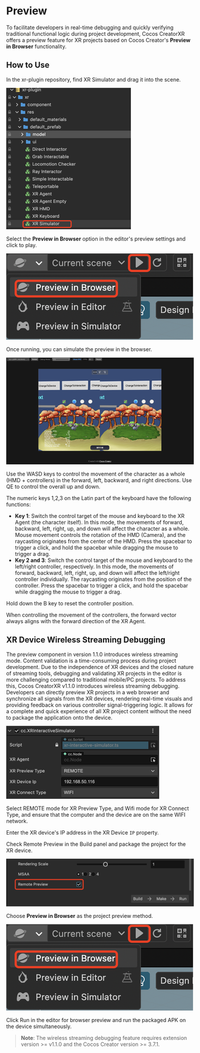 # Preview

To facilitate developers in real-time debugging and quickly verifying traditional functional logic during project development, Cocos CreatorXR offers a preview feature for XR projects based on Cocos Creator's **Preview in Browser** functionality.

## How to Use

In the xr-plugin repository, find XR Simulator and drag it into the scene.

<img src="./preview/xr_web_simulator_prefab.png" alt="xr_web_simulator_prefab" style="zoom:50%;" />

Select the **Preview in Browser** option in the editor's preview settings and click to play.

![preview_in_browser](preview/preview_in_browser.png)

Once running, you can simulate the preview in the browser.

![effect_of_preview_in_browser](preview/effect_of_preview_in_browser.png)

Use the WASD keys to control the movement of the character as a whole (HMD + controllers) in the forward, left, backward, and right directions. Use QE to control the overall up and down.

The numeric keys 1,2,3 on the Latin part of the keyboard have the following functions: 

- **Key 1**: Switch the control target of the mouse and keyboard to the XR Agent (the character itself). In this mode, the movements of forward, backward, left, right, up, and down will affect the character as a whole. Mouse movement controls the rotation of the HMD (Camera), and the raycasting originates from the center of the HMD. Press the spacebar to trigger a click, and hold the spacebar while dragging the mouse to trigger a drag. 
- **Key 2 and 3**: Switch the control target of the mouse and keyboard to the left/right controller, respectively. In this mode, the movements of forward, backward, left, right, up, and down will affect the left/right controller individually. The raycasting originates from the position of the controller. Press the spacebar to trigger a click, and hold the spacebar while dragging the mouse to trigger a drag.

Hold down the B key to reset the controller position.

When controlling the movement of the controllers, the forward vector always aligns with the forward direction of the XR Agent.

## XR Device Wireless Streaming Debugging

The preview component in version 1.1.0 introduces wireless streaming mode. Content validation is a time-consuming process during project development. Due to the independence of XR devices and the closed nature of streaming tools, debugging and validating XR projects in the editor is more challenging compared to traditional mobile/PC projects. To address this, Cocos CreatorXR v1.1.0 introduces wireless streaming debugging. Developers can directly preview XR projects in a web browser and synchronize all signals from the XR devices, rendering real-time visuals and providing feedback on various controller signal-triggering logic. It allows for a complete and quick experience of all XR project content without the need to package the application onto the device.

<img src="./preview/xr_preview_by_wireless.png" alt="xr_preview_by_wireless" style="zoom:50%;" />

Select REMOTE mode for XR Preview Type, and Wifi mode for XR Connect Type, and ensure that the computer and the device are on the same WIFI network.

Enter the XR device's IP address in the XR Device `IP` property.

Check Remote Preview in the Build panel and package the project for the XR device.

<img src="./preview/remote_preview_type.png" alt="remote_preview_type" style="zoom:50%;" />

Choose **Preview in Browser** as the project preview method.

![preview_in_browser](preview/preview_in_browser.png)

Click Run in the editor for browser preview and run the packaged APK on the device simultaneously.

> **Note**: The wireless streaming debugging feature requires extension version >= v1.1.0 and the Cocos Creator version >= 3.7.1.
